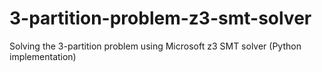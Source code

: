 # 3-partition-problem-z3-smt-solver
Solving the 3-partition problem using Microsoft z3 SMT solver (Python implementation)
